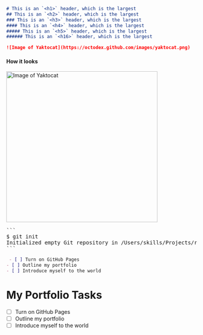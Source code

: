 ```md
# This is an `<h1>` header, which is the largest
## This is an `<h2>` header, which is the largest
### This is an `<h3>` header, which is the largest
#### This is an `<h4>` header, which is the largest
##### This is an `<h5>` header, which is the largest
###### This is an `<h16>` header, which is the largest
```

```md
![Image of Yaktocat](https://octodex.github.com/images/yaktocat.png)
```

#### How it looks

<img alt="Image of Yaktocat" src=https://octodex.github.com/images/yaktocat.png width=400>



<pre>
```
$ git init
Initialized empty Git repository in /Users/skills/Projects/recipe-repository/.git/
```
</pre>


```md
 - [ ] Turn on GitHub Pages
- [ ] Outline my portfolio
- [ ] Introduce myself to the world

```

# My Portfolio Tasks

 - [ ] Turn on GitHub Pages
- [ ] Outline my portfolio
- [ ] Introduce myself to the world